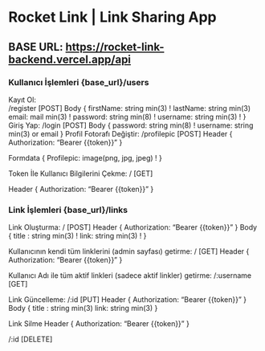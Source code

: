 # Rocket Link | Link Sharing App

## BASE URL: https://rocket-link-backend.vercel.app/api

### Kullanıcı İşlemleri   {base_url}/users <br>
Kayıt Ol:<br>
/register   [POST]
Body {
	firstName: string min(3) !
	lastName: string min(3) 
	email: mail min(3) !
	password: string min(8) !
	username: string min(3) !
}
Giriş Yap: 
/login  [POST]
Body {
password: string min(8) !
	username: string min(3) or email
}
Profil Fotorafı Değiştir:
/profilepic  [POST]
Header {
	Authorization: “Bearer {{token}}”
}

Formdata {
	Profilepic: image(png, jpg, jpeg) !
}

Token İle Kullanıcı Bilgilerini Çekme:
/   [GET]

Header {
	Authorization: “Bearer {{token}}”
}



### Link İşlemleri   {base_url}/links
Link Oluşturma:
/   [POST]
Header {
	Authorization: “Bearer {{token}}” }
Body {
	title :  string min(3) !
	link: string min(3) !
}

Kullanıcının kendi tüm linklerini (admin sayfası) getirme:
/   [GET]
Header {
	Authorization: “Bearer {{token}}” }


Kullanıcı Adı ile tüm aktif linkleri (sadece aktif linkler) getirme:
/:username   [GET]


Link Güncelleme:
/:id [PUT]
Header {
	Authorization: “Bearer {{token}}” }
Body {
title :  string min(3)
	link: string min(3) 
}

Link Silme
Header {
	Authorization: “Bearer {{token}}” }

/:id  [DELETE]
